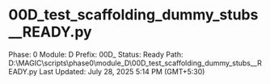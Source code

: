 # 00D_test_scaffolding_dummy_stubs__READY.py

Phase: 0
Module: D
Prefix: 00D_
Status: Ready
Path: D:\MAGIC\scripts\phase0\module_D\00D_test_scaffolding_dummy_stubs__READY.py
Last Updated: July 28, 2025 5:14 PM (GMT+5:30)
